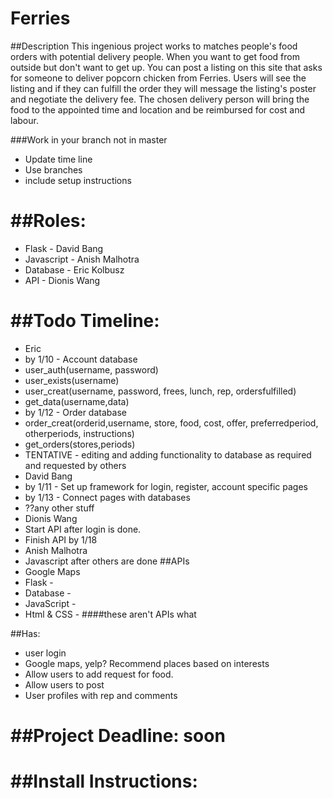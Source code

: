 Ferries
====

##Description
 This ingenious project works to matches people's food orders with potential delivery people. When you want to get food from outside but don't want to get up. You can post a listing on this site that asks for someone to deliver popcorn chicken from Ferries. Users will see the listing and if they can fulfill the order they will message the listing's poster and negotiate the delivery fee. The chosen delivery person will bring the food to the appointed time and location and be reimbursed for cost and labour.
 
###Work in your branch not in master

* Update time line
* Use branches
* include setup instructions

##Roles:
=====
* Flask - David Bang
* Javascript - Anish Malhotra
* Database - Eric Kolbusz
* API - Dionis Wang

##Todo Timeline:
=======
* Eric
 * by 1/10 - Account database
  * user_auth(username, password)
  * user_exists(username)
  * user_creat(username, password, frees, lunch, rep, ordersfulfilled)
  * get_data(username,data)
 * by 1/12 - Order database
  * order_creat(orderid,username, store, food, cost, offer, preferredperiod, otherperiods, instructions)
  * get_orders(stores,periods)
 * TENTATIVE - editing and adding functionality to database as required and requested by others
* David Bang
 * by 1/11 - Set up framework for login, register, account specific pages
 * by 1/13 - Connect pages with databases
 * ??any other stuff
* Dionis Wang
 * Start API after login is done.
 * Finish API by 1/18
* Anish Malhotra
 * Javascript after others are done
##APIs
* Google Maps
* Flask -
* Database -
* JavaScript -
* Html & CSS -
####these aren't APIs what

##Has:
* user login
* Google maps, yelp? Recommend places based on interests
* Allow users to add request for food.
* Allow users to post
* User profiles with rep and comments


##Project Deadline: soon
=========

##Install Instructions:
========
